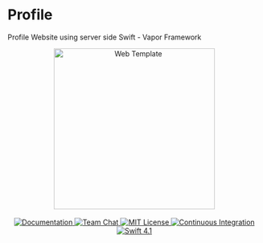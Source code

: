 # Profile
Profile Website using server side Swift - Vapor Framework

<p align="center">
<img src="https://user-images.githubusercontent.com/1342803/43869499-ce6ce122-9b40-11e8-8894-e0c48eabf270.png" width="320" alt="Web Template">
<br>
<br>
<a href="http://docs.vapor.codes/3.0/">
<img src="http://img.shields.io/badge/read_the-docs-2196f3.svg" alt="Documentation">
</a>
<a href="https://discord.gg/vapor">
<img src="https://img.shields.io/discord/431917998102675485.svg" alt="Team Chat">
</a>
<a href="LICENSE">
<img src="http://img.shields.io/badge/license-MIT-brightgreen.svg" alt="MIT License">
</a>
<a href="https://circleci.com/gh/vapor/web-template">
<img src="https://circleci.com/gh/vapor/web-template.svg?style=shield" alt="Continuous Integration">
</a>
<a href="https://swift.org">
<img src="http://img.shields.io/badge/swift-4.1-brightgreen.svg" alt="Swift 4.1">
</a>
</p>
